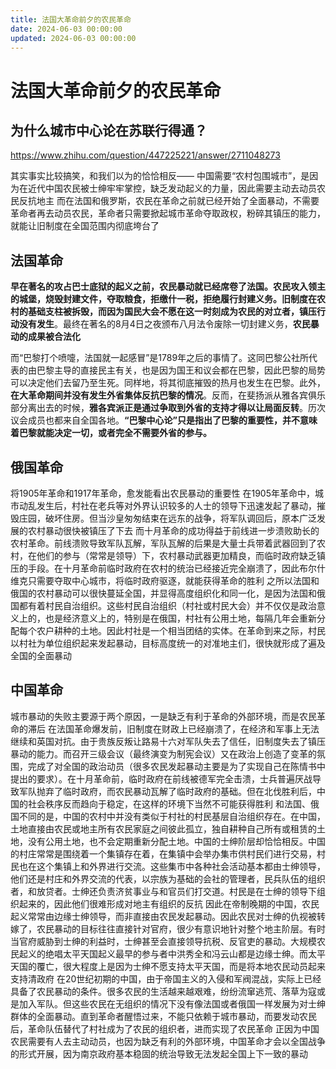 ```yaml
---
title: 法国大革命前夕的农民革命
date: 2024-06-03 00:00:00
updated: 2024-06-03 00:00:00
---
```


# 法国大革命前夕的农民革命

## 为什么城市中心论在苏联行得通？

https://www.zhihu.com/question/447225221/answer/2711048273

其实事实比较搞笑，和我们以为的恰恰相反——
中国需要“农村包围城市”，是因为在近代中国农民被士绅牢牢掌控，缺乏发动起义的力量，因此需要主动去动员农民反抗地主
而在法国和俄罗斯，农民在革命之前就已经开始了全面暴动，不需要革命者再去动员农民，革命者只需要掀起城市革命夺取政权，粉碎其镇压的能力，就能让旧制度在全国范围内彻底垮台了
## 法国革命
**早在著名的攻占巴士底狱的起义之前，农民暴动就已经席卷了法国。农民攻入领主的城堡，烧毁封建文件，夺取粮食，拒缴什一税，拒绝履行封建义务。**旧制度在农村的基础支柱被拆毁，而因为**国民大会不愿在这一时刻成为农民的对立者，镇压行动没有发生**。最终在著名的8月4日之夜颁布八月法令废除一切封建义务，**农民暴动的成果被合法化**

而“巴黎打个喷嚏，法国就一起感冒”是1789年之后的事情了。这同巴黎公社所代表的由巴黎主导的直接民主有关，也是因为国王和议会都在巴黎，因此巴黎的局势可以决定他们去留乃至生死。同样地，将其彻底摧毁的热月也发生在巴黎。此外，**在大革命期间并没有发生外省集体反抗巴黎的情况**。反而，在斐扬派从雅各宾俱乐部分离出去的时候，**雅各宾派正是通过争取到外省的支持才得以让局面反转**。历次议会成员也都来自全国各地。**“巴黎中心论”只是指出了巴黎的重要性，并不意味着巴黎就能决定一切，或者完全不需要外省的参与。**

## 俄国革命
将1905年革命和1917年革命，愈发能看出农民暴动的重要性
在1905年革命中，城市动乱发生后，村社在老兵等对外界认识较多的人士的领导下迅速发起了暴动，摧毁庄园，破坏住房。但当沙皇匆匆结束在远东的战争，将军队调回后，原本广泛发展的农村暴动很快被镇压了下去
而十月革命的成功得益于前线进一步溃败助长的农村革命。前线溃败导致军队瓦解，军队瓦解的后果是大量士兵带着武器回到了农村，在他们的参与（常常是领导）下，农村暴动武器更加精良，而临时政府缺乏镇压的手段。在十月革命前临时政府在农村的统治已经接近完全崩溃了，因此布尔什维克只需要夺取中心城市，将临时政府驱逐，就能获得革命的胜利
之所以法国和俄国的农村暴动可以很快蔓延全国，并显得高度组织化和同一化，是因为法国和俄国都有着村民自治组织。这些村民自治组织（村社或村民大会）并不仅仅是政治意义上的，也是经济意义上的，特别是在俄国，村社有公用土地，每隔几年会重新分配每个农户耕种的土地。因此村社是一个相当团结的实体。在革命到来之际，村民以村社为单位组织起来发起暴动，目标高度统一的对准地主们，很快就形成了遍及全国的全面暴动
## 中国革命
城市暴动的失败主要源于两个原因，一是缺乏有利于革命的外部环境，而是农民革命的滞后
在法国革命爆发前，旧制度在财政上已经崩溃了，在经济和军事上无法继续和英国对抗。由于贵族反叛让路易十六对军队失去了信任，旧制度失去了镇压暴动的能力。而召开三级会议（最终演变为制宪会议）又在政治上创造了变革的氛围，完成了对全国的政治动员（很多农民发起暴动主要是为了实现自己在陈情书中提出的要求）。在十月革命前，临时政府在前线被德军完全击溃，士兵普遍厌战导致军队抛弃了临时政府，而农民暴动瓦解了临时政府的基础。但在北伐胜利后，中国的社会秩序反而趋向于稳定，在这样的环境下当然不可能获得胜利
和法国、俄国不同的是，中国的农村中并没有类似于村社的村民基层自治组织存在。在中国，土地直接由农民或地主所有农民家庭之间彼此孤立，独自耕种自己所有或租赁的土地，没有公用土地，也不会定期重新分配土地。中国的士绅阶层却恰恰相反。中国的村庄常常是围绕着一个集镇存在着，在集镇中会举办集市供村民们进行交易，村民也在这个集镇上和外界进行交流。这些集市中各种社会活动基本都由士绅领导，他们还是村庄和外界交流的代表，以宗族为基础的会社的管理者，民兵队伍的组织者，和放贷者。士绅还负责济贫事业与和官员们打交道。村民是在士绅的领导下组织起来的，因此他们很难形成对地主有组织的反抗
因此在帝制晚期的中国，农民起义常常由边缘士绅领导，而非直接由农民发起暴动。因此农民对士绅的仇视被转嫁了，农民暴动的目标往往直接针对官府，很少有意识地针对整个地主阶层。有时当官府威胁到士绅的利益时，士绅甚至会直接领导抗税、反官吏的暴动。大规模农民起义的绝唱太平天国起义最早的参与者中洪秀全和冯云山都是边缘士绅。而太平天国的覆亡，很大程度上是因为士绅不愿支持太平天国，而是将本地农民动员起来支持清政府
在20世纪初期的中国，由于帝国主义的入侵和军阀混战，实际上已经具备了农民暴动的条件。很多农民的生活越来越艰难，纷纷流窜逃荒、落草为寇或是加入军队。但这些农民在无组织的情况下没有像法国或者俄国一样发展为对士绅群体的全面暴动。直到革命者醒悟过来，不能只依赖于城市暴动，而要发动农民后，革命队伍替代了村社成为了农民的组织者，进而实现了农民革命
正因为中国农民需要有人去主动动员，也因为缺乏有利的外部环境，中国革命才会以全国战争的形式开展，因为南京政府基本稳固的统治导致无法发起全国上下一致的暴动

